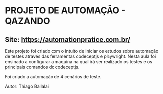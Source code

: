 # PROJETO DE AUTOMAÇÃO - QAZANDO
## Site: https://automationpratice.com.br/

Este projeto foi criado com o intuito de iniciar os estudos sobre automação de testes através das ferramentas codeceptjs e playwright.
Nesta aula foi ensinado a configurar a maquina na qual irá ser realizado os testes e os principais comandos do codeceptjs.

Foi criado a automação de 4 cenários de teste.

Autor: Thiago Ballalai
